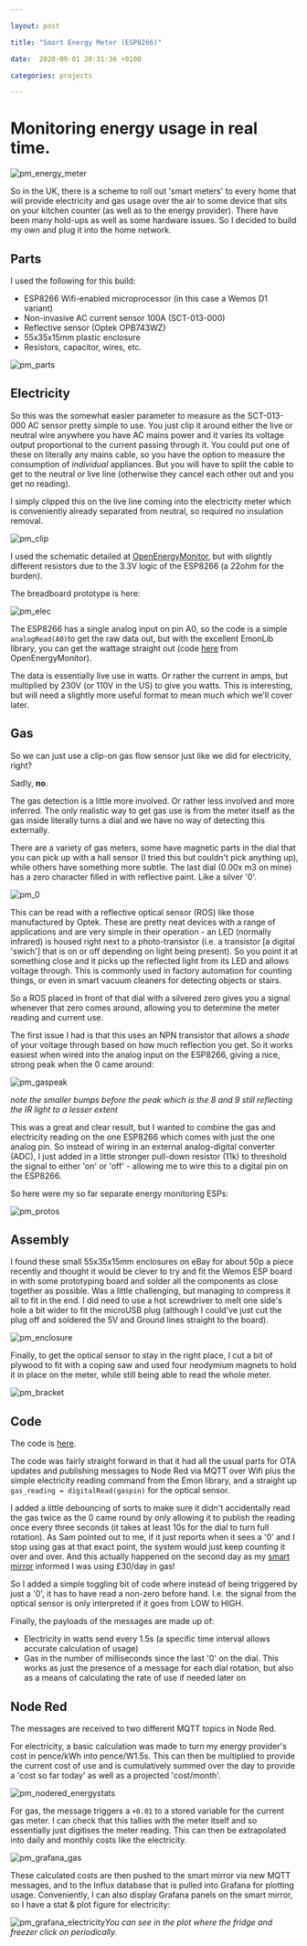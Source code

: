 ```yaml
---

layout: post

title: "Smart Energy Meter (ESP8266)"

date:  2020-09-01 20:31:36 +0100

categories: projects

---
```


# Monitoring energy usage in real time.

![pm_energy_meter](pm_header.jpg)

So in the UK, there is a scheme to roll out 'smart meters' to every home that will provide electricity and gas usage over the air to some device that sits on your kitchen counter (as well as to the energy provider). There have been many hold-ups as well as some hardware issues. So I decided to build my own and plug it into the home network.



## Parts

I used the following for this build:

- ESP8266 Wifi-enabled microprocessor (in this case a Wemos D1 variant)
- Non-invasive AC current sensor 100A (SCT-013-000)
- Reflective sensor (Optek OPB743WZ)
- 55x35x15mm plastic enclosure
- Resistors, capacitor, wires, etc.

![pm_parts](/images/pm_parts.jpg)



## Electricity



So this was the somewhat easier parameter to measure as the SCT-013-000 AC sensor pretty simple to use. You just clip it around either the live or neutral wire anywhere you have AC mains power and it varies its voltage output proportional to the current passing through it. You could put one of these on literally any mains cable, so you have the option to measure the consumption of _individual_ appliances. But you will have to split the cable to get to the neutral _or_ live line (otherwise they cancel each other out and you get no reading).

I simply clipped this on the live line coming into the electricity meter which is conveniently already separated from neutral, so required no insulation removal.

![pm_clip](/images/pm_clip.jpg)

I used the schematic detailed at [OpenEnergyMonitor](https://learn.openenergymonitor.org/electricity-monitoring/ct-sensors/how-to-build-an-arduino-energy-monitor-measuring-current-only), but with slightly different resistors due to the 3.3V logic of the ESP8266 (a 22ohm for the burden).

The breadboard prototype is here:

![pm_elec](/images/pm_elec.jpg)

The ESP8266 has a single analog input on pin A0, so the code is a simple `analogRead(A0)`to get the raw data out, but with the excellent EmonLib library, you can get the wattage straight out (code [here](https://github.com/openenergymonitor/EmonLib/blob/master/examples/current_only/current_only.ino) from OpenEnergyMonitor).

The data is essentially live use in watts. Or rather the current in amps, but multiplied by 230V (or 110V in the US) to give you watts. This is interesting, but will need a slightly more useful format to mean much which we'll cover later.



## Gas

So we can just use a clip-on gas flow sensor just like we did for electricity, right? 

Sadly, **no**.

The gas detection is a little more involved. Or rather less involved and more inferred. The only realistic way to get gas use is from the meter itself as the gas inside literally turns a dial and we have no way of detecting this externally.

There are a variety of gas meters, some have magnetic parts in the dial that you can pick up with a hall sensor (I tried this but couldn't pick anything up), while others have something more subtle. The last dial (0.00x m3 on mine) has a zero character filled in with reflective paint. Like a silver '0'. 

![pm_0](/images/pm_silver0.jpg)

This can be read with a reflective optical sensor (ROS) like those manufactured by Optek. These are pretty neat devices with a range of applications and are very simple in their operation - an LED (normally infrared) is housed right next to a photo-transistor (i.e. a transistor [a digital 'swich'] that is on or off depending on light being present). So you point it at something close and it picks up the reflected light from its LED and allows voltage through. This is commonly used in factory automation for counting things, or even in smart vacuum cleaners for detecting objects or stairs.

So a ROS placed in front of that dial with a silvered zero gives you a signal whenever that zero comes around, allowing you to determine the meter reading and current use.

The first issue I had is that this uses an NPN transistor that allows a _shade_ of your voltage through based on how much reflection you get. So it works easiest when wired into the analog input on the ESP8266, giving a nice, strong peak when the 0 came around:

![pm_gaspeak](/images/pm_gaspeak.jpg)

_note the smaller bumps before the peak which is the 8 and 9 still reflecting the IR light to a lesser extent_

This was a great and clear result, but I wanted to combine the gas and electricity reading on the one ESP8266 which comes with just the one analog pin. So instead of wiring in an external analog-digital converter (ADC), I just added in a little stronger pull-down resistor (11k) to threshold the signal to either 'on' or 'off' - allowing me to wire this to a digital pin on the ESP8266. 

So here were my so far separate energy monitoring ESPs:

![pm_protos](/images/pm_protos.jpg)



## Assembly

I found these small 55x35x15mm enclosures on eBay for about 50p a piece recently and thought it would be clever to try and fit the Wemos ESP board in with some prototyping board and solder all the components as close together as possible. Was a little challenging, but managing to compress it all to fit in the end. I did need to use a hot screwdriver to melt one side's hole a bit wider to fit the microUSB plug (although I could've just cut the plug off and soldered the 5V and Ground lines straight to the board).

![pm_enclosure](/images/pm_enclosure.jpg)

Finally, to get the optical sensor to stay in the right place, I cut a bit of plywood to fit with a coping saw and used four neodymium magnets to hold it in place on the meter, while still being able to read the whole meter.

![pm_bracket](/images/pm_gasbracket.jpg)



## Code

The code is [here](https://github.com/optimalprimate/esp8266-smart-meter/blob/main/ESP8266_PowerMeter.ino).

The code was fairly straight forward in that it had all the usual parts for OTA updates and publishing messages to Node Red via MQTT over Wifi plus the simple electricity reading command from the Emon library, and a straight up `gas_reading = digitalRead(gaspin)` for the optical sensor. 

I added a little debouncing of sorts to make sure it didn't accidentally read the gas twice as the 0 came round by only allowing it to publish the reading once every three seconds (it takes at least 10s for the dial to turn full rotation). As Sam pointed out to me, if it just reports when it sees a '0' and I stop using gas at that exact point, the system would just keep counting it over and over. And this actually happened on the second day as my [smart mirror](https://optimalprimate.github.io/projects/2020/10/01/smart-mirror.html) informed I was using £30/day in gas!

So I added a simple toggling bit of code where instead of being triggered by just a '0', it has to have read a non-zero before hand. I.e. the signal from the optical sensor is only interpreted if it goes from LOW to HIGH.

Finally, the payloads of the messages are made up of:

- Electricity in watts send every 1.5s (a specific time interval allows accurate calculation of usage)
- Gas in the number of milliseconds since the last '0' on the dial. This works as just the presence of a message for each dial rotation, but also as a means of calculating the rate of use if needed later on



## Node Red

The messages are received to two different MQTT topics in Node Red. 

For electricity, a basic calculation was made to turn my energy provider's cost in pence/kWh into pence/W1.5s. This can then be multiplied to provide the current cost of use and is cumulatively summed over the day to provide a 'cost so far today' as well as a projected 'cost/month'.

![pm_nodered_energystats](/images/pm_nodered.jpg)

For gas, the message triggers a `+0.01` to a stored variable for the current gas meter. I can check that this tallies with the meter itself and so essentially just digitises the meter reading. This can then be extrapolated into daily and monthly costs like the electricity.

![pm_grafana_gas](/images/pm_graf2.jpg)

These calculated costs are then pushed to the smart mirror via new MQTT messages, and to the Influx database that is pulled into Grafana for plotting usage. Conveniently, I can also display Grafana panels on the smart mirror, so I have a stat & plot figure for electricity:

![pm_grafana_electricity](/images/pm_graf1.jpg)_You can see in the plot where the fridge and freezer click on periodically._















